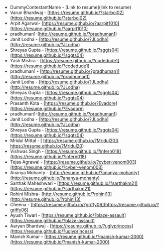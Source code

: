 * DummyContestantName - [Link to resume](link to resume)
* Varun Bhardwaj - [https://resume.github.io/?starboi02](https://resume.github.io/?starboi02)
* Arpit Agarwal- [https://resume.github.io/?aarpit1010](https://resume.github.io/?aarpit1010)
* pradhuman1-(http://resume.github.io/?pradhuman1)
* Janit Lodha - [http://resume.github.io/?JLodha](http://resume.github.io/?JLodha)
* Shreyas Gupta - [https://resume.github.io/?sggts04](https://resume.github.io/?sggts04)
* Yash Mishra - [https://resume.github.io/?codedude1](https://resume.github.io/?codedude1)
* pradhuman1 - [http://resume.github.io/?pradhuman1](http://resume.github.io/?pradhuman1)
* Janit Lodha - [http://resume.github.io/?JLodha](http://resume.github.io/?JLodha)
* Shreyas Gupta - [https://resume.github.io/?sggts04](https://resume.github.io/?sggts04)
* Prasanth Kota - [https://resume.github.io/?Evadore](https://resume.github.io/?Evadore)
* pradhuman1-(http://resume.github.io/?pradhuman1)
* Janit Lodha - [http://resume.github.io/?JLodha](http://resume.github.io/?JLodha)
* Shreyas Gupta - [https://resume.github.io/?sggts04](https://resume.github.io/?sggts04)
* Mridul Mittal - [ https://resume.github.io/?Mridul20]( https://resume.github.io/?Mridul20)
* Vishwas Singh - [https://resume.github.io/?infern018](https://resume.github.io/?infern018)
* Tejas Agrawal - [https://resume.github.io/?cyber-venom003](https://resume.github.io/?cyber-venom003)
* Ananya Mohanty - [http://resume.github.io/?ananya-mohanty](http://resume.github.io/?ananya-mohanty)
* Sarthak Maheshwari - [https://resume.github.io/?sarthakm21](https://resume.github.io/?sarthakm21) 
* Rohini Mishra- [http://resume.github.io/?rohini13](http://resume.github.io/?rohini13)
* Cheena - [https://resume.github.io/?griffy06](https://resume.github.io/?griffy06)
* Ayush Tiwari - [https://resume.github.io/?blaze-assault](https://resume.github.io/?blaze-assault)
* Aaryan Bhardwaj - [https://resume.github.io/?uglyprincess](https://resume.github.io/?uglyprincess)
* Manish Kumar - [https://resume.github.io/?manish-kumar-2000](https://resume.github.io/?manish-kumar-2000)
